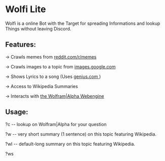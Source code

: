 # Wolfi Lite


Wolfi is a online Bot with the Target for spreading Informations and lookup 
Things without leaving Discord.

## Features: 
-> Crawls memes from <a href = "https://reddit.com/r/memes"> reddit.com/r/memes <a />
  
-> Crawls images to a topic from <a href = "https://images.google.com"> images.google.com <a />
  
-> Shows Lyrics to a song (Uses <a href="https://genius.com"> genius.com <a />)
  
-> Access to Wikipedia Summaries
  
-> Interacts with <a href="https://wolframalpha.com"> the Wolfram|Alpha Webengine <a />
## Usage:
  
  ?c <question> -- lookup on Wolfram|Alpha for your question
  
  ?w <topic> -- very short summary (1 sentence) on this topic featuring Wikipedia.
  
  ?wl <topic> -- default-long summary on this topic featuring Wikipedia.
 
  ?ws <title> -- find all Wikipedia-articles including this title.
  
  ?img <topic> -- posts an image of Google with this topic.
  
  ?m <i> -- posts i memes from <a href = "https://reddit.com/r/memes"> reddit.com/r/memes<a />
  
  ?l <title> by <singer> -- lookup the lyrics of the title by the singer
 
## Get it yourself!
  $ git clone https:/github.com/Ronnie1320/WolfiLite.git
  
  Edit (if Linux) setup.sh or on a Pc setup.bat and insert your own keys.
  
  Run finally python3 -m pip install -r requirements.txt
  
  (You may skip the 3)
  
  You can start now with $ python3 main.py
## History:
WolfiLite is named Lite because It's Original, Wolfi; had some more Potential because it lived on a 
 Computer with the Wolfram Engine and interacted with it too. But i'm glad that i could restore most feauters on <a href="replit.com"> Replit.com <a />.
  
## Links:
  The Replit.com Repository: <a href="https://replit.com/@ReneR1/Wolfi-Lite#main.py"> replit.com/@ReneR1/Wolfi-Lite <a />
  
  <a href="https://discord.com/api/oauth2/authorize?client_id=845255635951419392&permissions=2148006976&scope=bot"> Discord Invite Link <a />
